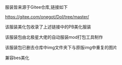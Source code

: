 服装皆来源于Gitee仓库,链接如下

https://gitee.com/onegot/Dol/tree/master/

该服装美化包收录了上述链接中的PB美化服装

该服装包由北极星大佬的自动服装mod打包工具制作

该服装包已删去仓库中img文件夹下与原版img中重复的图片

兼容bes美化
